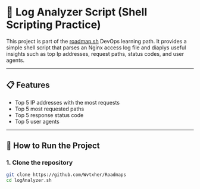 # 🧾 Log Analyzer Script (Shell Scripting Practice)

This project is part of the [roadmap.sh](https://roadmap.sh/projects/nginx-log-analyser) DevOps learning path. It provides a simple shell script that parses an Nginx access log file and diaplys useful insights such as top Ip addresses, request paths, status codes, and user agents.

---

## 📋 Features

- Top 5 IP addresses with the most requests
- Top 5 most requested paths
- Top 5 response status code
- Top 5 user agents

---

## 🚀 How to Run the Project

### 1. Clone the repository

```bash
git clone https://github.com/Wvtxher/Roadmaps
cd logAnalyzer.sh
